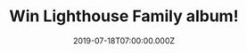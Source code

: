 ---
campaign-uuid: "c-88d85b5a-e57c-4fba-bdf3-b3af60f2a9e5"
type: "Competition"
category: "Music"
date: "2019-07-18T07:00:00.000Z"
end-date: "2019-08-18T23:59:00.000Z"
disable-form: false
is_promoted: false
has_entry_page: true
title: "Win Lighthouse Family album!"
competition-description: "<p>Blue Sky In Your Head is the British duo first album\
  \ in 18 years and it includes a second disc titled Essentials, which contains remastered\
  \ versions of their classic hits. For Blue Sky in Your Head, Lighthouse Family have\
  \ teamed up with original label Polydor, Colin Barlow - the A&R that discovered\
  \ them - and their first manager Keith Armstrong.</p>\n<p>Want to hear it first?\
  \ Click below for a chance to win.</p>\n"
hero-header: "Win Lighthouse Family album!"
terms-confirmation: "N/A"
banner-img: "https://assets.expresslyapp.com/asset-d1217037-6911-4b97-9516-23405ab2bbca.jpg"
logo-left-href: "http://club.expressly.io"
logo-left-image: "https://assets.expresslyapp.com/asset-9c81c160-99fc-4819-8510-6380256c7091.jpg"
logo-left-title: "Expressly Club"
bg-image-hero: "https://assets.expresslyapp.com/asset-f018d600-37ea-4225-8b31-a4984a480d56.jpg"
bg-image-first: "https://assets.expresslyapp.com/asset-7e0407b4-3bd0-4455-bb83-5e3cdbaf0ef1.jpg"
section1-content: "<p>Lighthouse Family - Tunde Baiyewu and Paul Tucker - achieved\
  \ fame in the mid-90s with their debut album Ocean Drive. Following their third\
  \ album Whatever Gets You Through the Day in 2001, the band took a break and pursued\
  \ solo projects. They eventually properly reunited in 2016 and were determined to\
  \ make a new record & here they are again with Blue Sky In Your Head.</p>\n<p>Enter\
  \ the form below for a chance to win it now!</p>\n<p>Good luck!</p>\n"
entry-title: "Win Lighthouse Family album!"
entry-content: "<p>Enter the draw to win Lighthouse Family album by completing the\
  \ form below before 23:59 on the 18th of August 2019.</p>\n"
has-winner: false
prize-description: "Lighthouse Family album."
special-conditions: "Multiple entries are allowed up to one every day.\r\n\r\nThis\
  \ competition is also available on: http://aaa.nme.com/competitons/lighthouse-family-album"
country-restrictions:
- "GB"
---
